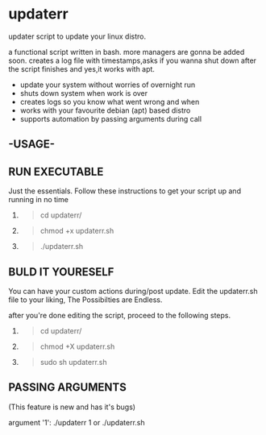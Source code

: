 # updaterr
updater script to update your linux distro.

a functional script written in bash.
more managers are gonna be added soon. creates a log file with timestamps,asks if you wanna shut down after the script finishes and yes,it works with apt.

* update your system without worries of overnight run
* shuts down system when work is over
* creates logs so you know what went wrong and when
* works with your favourite debian (apt) based distro
* supports automation by passing arguments during call

-USAGE-
--------

RUN EXECUTABLE
---------------

Just the essentials. 
Follow these instructions to get your script up and running in no time

1. > cd updaterr/
2. > chmod +x updaterr.sh
3. > ./updaterr.sh

BULD IT YOURESELF
-----------------
You can have your custom actions during/post update.
Edit the updaterr.sh file to your liking, 
The Possibilties are Endless.

after you're done editing the script, proceed to the following steps.

1.  > cd updaterr/

2.  > chmod +X updaterr.sh

3.  > sudo sh updaterr.sh


PASSING ARGUMENTS
------------------
(This feature is new and has it's bugs)

argument '1': ./updaterr 1 or ./updaterr.sh
